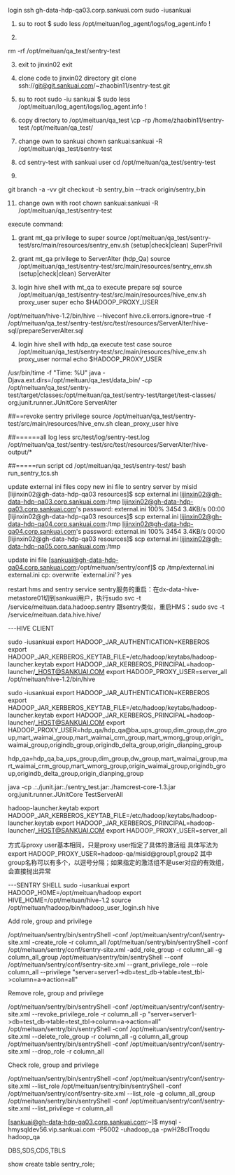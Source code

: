 login 
ssh gh-data-hdp-qa03.corp.sankuai.com
sudo -iusankuai

1. su to root
$ sudo less /opt/meituan/log_agent/logs/log_agent.info
!

2.
rm -rf /opt/meituan/qa_test/sentry-test

3. exit to jinxin02
exit

4. clone code to jinxin02 directory
git clone ssh://git@git.sankuai.com/~zhaobin11/sentry-test.git

5. su to root
sudo -iu sankuai
$ sudo less /opt/meituan/log_agent/logs/log_agent.info
!

6. copy directory to /opt/meituan/qa_test
\cp -rp /home/zhaobin11/sentry-test /opt/meituan/qa_test/

8. change own to sankuai
chown sankuai:sankuai -R /opt/meituan/qa_test/sentry-test

9. cd sentry-test with sankuai user
cd /opt/meituan/qa_test/sentry-test

10.
git branch -a -vv
git checkout -b sentry_bin --track origin/sentry_bin

11. change own with root
chown sankuai:sankuai -R /opt/meituan/qa_test/sentry-test

execute command:
1. grant mt_qa privilege to super
source /opt/meituan/qa_test/sentry-test/src/main/resources/sentry_env.sh (setup|check|clean) SuperPrivil

2. grant mt_qa privilege to ServerAlter (hdp_Qa)
source /opt/meituan/qa_test/sentry-test/src/main/resources/sentry_env.sh (setup|check|clean) ServerAlter

3. login hive shell with mt_qa to execute prepare sql
source /opt/meituan/qa_test/sentry-test/src/main/resources/hive_env.sh proxy_user super
echo $HADOOP_PROXY_USER

/opt/meituan/hive-1.2/bin/hive --hiveconf hive.cli.errors.ignore=true -f /opt/meituan/qa_test/sentry-test/src/test/resources/ServerAlter/hive-sql/prepareServerAlter.sql

4. login hive shell with hdp_qa execute test case
source /opt/meituan/qa_test/sentry-test/src/main/resources/hive_env.sh proxy_user normal
echo $HADOOP_PROXY_USER

/usr/bin/time -f "Time: %U" java -Djava.ext.dirs=/opt/meituan/qa_test/data_bin/ -cp /opt/meituan/qa_test/sentry-test/target/classes:/opt/meituan/qa_test/sentry-test/target/test-classes/ org.junit.runner.JUnitCore ServerAlter


##==revoke sentry privilege
source /opt/meituan/qa_test/sentry-test/src/main/resources/hive_env.sh clean_proxy_user hive


##======all log
less src/test/log/sentry-test.log
/opt/meituan/qa_test/sentry-test/src/test/resources/ServerAlter/hive-output/*

##=====run script
cd /opt/meituan/qa_test/sentry-test/
bash run_sentry_tcs.sh


update external ini files
copy new ini file to sentry server by misid
[lijinxin02@gh-data-hdp-qa03 resources]$ scp external.ini lijinxin02@gh-data-hdp-qa03.corp.sankuai.com:/tmp
lijinxin02@gh-data-hdp-qa03.corp.sankuai.com's password:
external.ini                                                                  100% 3454     3.4KB/s   00:00
[lijinxin02@gh-data-hdp-qa03 resources]$ scp external.ini lijinxin02@gh-data-hdp-qa04.corp.sankuai.com:/tmp
lijinxin02@gh-data-hdp-qa04.corp.sankuai.com's password:
external.ini                                                                  100% 3454     3.4KB/s   00:00
[lijinxin02@gh-data-hdp-qa03 resources]$ scp external.ini lijinxin02@gh-data-hdp-qa05.corp.sankuai.com:/tmp

update ini file
[sankuai@gh-data-hdp-qa04.corp.sankuai.com:/opt/meituan/sentry/conf]$ cp /tmp/external.ini external.ini
cp: overwrite `external.ini'? yes

restart hms and sentry service
sentry服务的重启：在dx-data-hive-metastore01切到sankuai用户，执行sudo svc -t /service/meituan.data.hadoop.sentry
跟sentry类似，重启HMS：sudo svc -t /service/meituan.data.hive.hive/




---HIVE CLIENT

sudo -iusankuai
export HADOOP_JAR_AUTHENTICATION=KERBEROS
export HADOOP_JAR_KERBEROS_KEYTAB_FILE=/etc/hadoop/keytabs/hadoop-launcher.keytab
export HADOOP_JAR_KERBEROS_PRINCIPAL=hadoop-launcher/_HOST@SANKUAI.COM
export HADOOP_PROXY_USER=server_all
/opt/meituan/hive-1.2/bin/hive




sudo -iusankuai
export HADOOP_JAR_AUTHENTICATION=KERBEROS
export HADOOP_JAR_KERBEROS_KEYTAB_FILE=/etc/hadoop/keytabs/hadoop-launcher.keytab
export HADOOP_JAR_KERBEROS_PRINCIPAL=hadoop-launcher/_HOST@SANKUAI.COM
export HADOOP_PROXY_USER=hdp_qa/hdp_qa@ba_ups_group,dim_group,dw_group,mart_waimai_group,mart_waimai_crm_group,mart_wmorg_group,origin_waimai_group,origindb_group,origindb_delta_group,origin_dianping_group



hdp_qa=hdp_qa,ba_ups_group,dim_group,dw_group,mart_waimai_group,mart_waimai_crm_group,mart_wmorg_group,origin_waimai_group,origindb_group,origindb_delta_group,origin_dianping_group





java -cp .:./junit.jar:./sentry_test.jar:./hamcrest-core-1.3.jar org.junit.runner.JUnitCore TestServerAll



hadoop-launcher.keytab
export HADOOP_JAR_KERBEROS_KEYTAB_FILE=/etc/hadoop/keytabs/hadoop-launcher.keytab
export HADOOP_JAR_KERBEROS_PRINCIPAL=hadoop-launcher/_HOST@SANKUAI.COM
export HADOOP_PROXY_USER=server_all


方式与proxy user基本相同，只是proxy user指定了具体的激活组
具体写法为export HADOOP_PROXY_USER=hadoop-qa/misid@group1,group2
其中group名称可以有多个，以逗号分隔；如果指定的激活组不是user对应的有效组，会直接抛出异常



---SENTRY SHELL
sudo -iusankuai
export HADOOP_HOME=/opt/meituan/hadoop
export HIVE_HOME=/opt/meituan/hive-1.2
source /opt/meituan/hadoop/bin/hadoop_user_login.sh hive


  
Add role, group and privilege

/opt/meituan/sentry/bin/sentryShell -conf /opt/meituan/sentry/conf/sentry-site.xml -create_role -r column_all
/opt/meituan/sentry/bin/sentryShell -conf /opt/meituan/sentry/conf/sentry-site.xml -add_role_group -r column_all -g column_all_group
/opt/meituan/sentry/bin/sentryShell --conf /opt/meituan/sentry/conf/sentry-site.xml --grant_privilege_role --role column_all --privilege "server=server1->db=test_db->table=test_tbl->column=a->action=all"


Remove role, group and privilege

/opt/meituan/sentry/bin/sentryShell -conf /opt/meituan/sentry/conf/sentry-site.xml --revoke_privilege_role -r column_all -p "server=server1->db=test_db->table=test_tbl->column=a->action=all"
/opt/meituan/sentry/bin/sentryShell -conf /opt/meituan/sentry/conf/sentry-site.xml --delete_role_group -r column_all -g column_all_group
/opt/meituan/sentry/bin/sentryShell -conf /opt/meituan/sentry/conf/sentry-site.xml --drop_role -r column_all



Check role, group and privilege

/opt/meituan/sentry/bin/sentryShell -conf /opt/meituan/sentry/conf/sentry-site.xml --list_role
/opt/meituan/sentry/bin/sentryShell -conf /opt/meituan/sentry/conf/sentry-site.xml --list_role -g column_all_group
/opt/meituan/sentry/bin/sentryShell -conf /opt/meituan/sentry/conf/sentry-site.xml --list_privilege -r column_all



[sankuai@gh-data-hdp-qa03.corp.sankuai.com:~]$ mysql -hmysqldev56.vip.sankuai.com -P5002 -uhadoop_qa -pwH28clTroqdu hadoop_qa


DBS,SDS,CDS,TBLS

show create table sentry_role;

